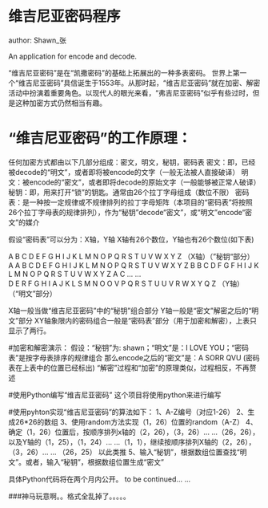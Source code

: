 # 维吉尼亚密码程序
author: Shawn_张

An application for encode and decode.

“维吉尼亚密码”是在“凯撒密码”的基础上拓展出的一种多表密码。
世界上第一个“维吉尼亚密码”具信诞生于1553年。从那时起，“维吉尼亚密码”就在加密、解密活动中扮演着重要角色。以现代人的眼光来看，“弗吉尼亚密码”似乎有些过时，但是这种加密方式仍然相当有趣。

# “维吉尼亚密码”的工作原理：
任何加密方式都由以下几部分组成：密文，明文，秘钥，密码表
密文：即，已经被decode的“明文”，或者即将被encode的文字（一般无法被人直接破译）
明文：被encode的“密文”，或者即将decode的原始文字（一般能够被正常人破译）
秘钥：即，用来打开“锁”的钥匙。通常由26个拉丁字母组成（数位不限）
密码表：是一种按一定规律或不规律排列的拉丁字母矩阵（本项目的“密码表”将按照26个拉丁字母表的规律排列），作为“秘钥”decode“密文”，或“明文”encode“密文”的媒介

假设“密码表”可以分为：X轴，Y轴
X轴有26个数位，Y轴也有26个数位(如下表)

  A  B  C  D  E  F  G  H  I  J  K  L  M  N  O  P  Q  R  S  T  U  V  W  X  Y  Z  （X轴）（”秘钥“部分）
A A  B  C  D  E  F  G  H  I  J  K  L  M  N  O  P  Q  R  S  T  U  V  W  X  Y  Z
B B  C  D  F  G  F  H  I  J  K  L  M  N  O  P  Q  R  S  T  U  V  W  X  Y  Z  A
C ... ...                
D
E                                        R
F
G
H
I                                                       A
J
K
L                      S
M
N
O O                    V
P
Q
R
S
T
U U
V                                                                 R
W
X
Y                                                        Q
Z
（Y轴）
（“明文”部分）

X轴一般当做“维吉尼亚密码”中的“秘钥”组合部分
Y轴一般是“密文”解密之后的“明文”部分
XY轴象限内的密码组合一般是“密码表”部分（用于加密和解密），上表只显示了两行。

#加密和解密演示：
假设：“秘钥”为: shawn；“明文”是：I LOVE YOU；“密码表”是按字母表排序的规律组合
那么encode之后的“密文”是：A SORR QVU (密码表在上表中的位置已经标出)
“解密”过程和“加密”的原理类似，过程相反，不再赘述

#使用Python编写“维吉尼亚密码”
这个项目将使用python来进行编写

#使用pyhton实现“维吉尼亚密码”的算法如下：
1、A-Z编号（对应1-26）
2、生成26*26的数组
3、使用random方法实现（1，26）位置的random（A-Z）
4、确定（1，26）位置后，按顺序排列x轴的（2，26），（3，26）... ...（26，26），以及Y轴的（1，25），（1，24）... ...（1，1），继续按顺序排列X轴的（2，26），（3，26）... ... （26，25） 以此类推
5、输入“秘钥”，根据数组位置查找“明文”。或者，输入“秘钥”，根据数组位置生成“密文”



具体Python代码将在两个月内公开。 
to be continued... ...

###神马玩意啊。。格式全乱掉了。。。。。




